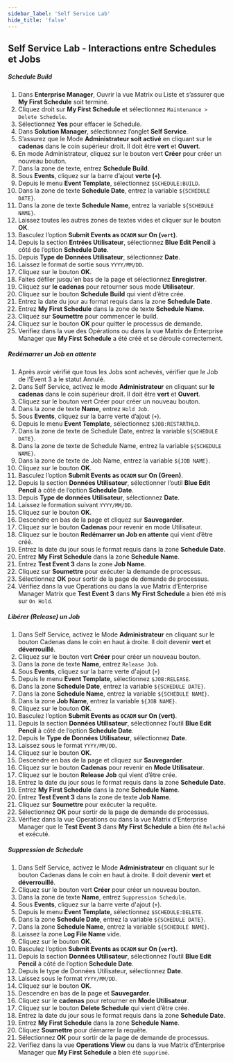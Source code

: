 ```yaml
---
sidebar_label: 'Self Service Lab'
hide_title: 'false'
---
```


## Self Service Lab - Interactions entre Schedules et Jobs

##### Schedule Build 

1.	Dans **Enterprise Manager**, Ouvrir la vue Matrix ou Liste et s’assurer que **My First Schedule** soit terminé. 
2.	Cliquez droit sur **My First Schedule** et sélectionnez ```Maintenance > Delete Schedule```.
3.	Sélectionnez **Yes** pour effacer le Schedule.
4.	Dans **Solution Manager**, sélectionnez l’onglet **Self Service**.
5.	S’assurez que le Mode **Administrateur soit activé** en cliquant sur le **cadenas** dans le coin supérieur droit. Il doit être **vert** et **Ouvert**.
6.	En mode Administrateur, cliquez sur le bouton vert **Créer** pour créer un nouveau bouton.
7.	Dans la zone de texte, entrez **Schedule Build**.
8.	Sous **Events**, cliquez sur la barre d’ajout **verte (```+```)**.
9.	Depuis le menu **Event Template**, sélectionnez ```$SCHEDULE:BUILD```.
10.	Dans la zone de texte **Schedule Date**, entrez la variable ```${SCHEDULE DATE}```.
11.	Dans la zone de texte **Schedule Name**, entrez la variable ```${SCHEDULE NAME}```.
12.	Laissez toutes les autres zones de textes vides et cliquer sur le bouton **OK**.
13.	Basculez l’option **Submit Events as ```OCADM``` sur On (```vert```)**.
14.	Depuis la section **Entrées Utilisateur**, sélectionnez **Blue Edit Pencil** à côté de l’option **Schedule Date**.
15.	Depuis **Type de Données Utilisateur**, sélectionnez **Date**.
16.	Laissez le format de sortie sous ```YYYY/MM/DD```.
17.	Cliquez sur le bouton **OK**.
18.	Faites défiler jusqu'en bas de la page et sélectionnez **Enregistrer**. 
19.	Cliquez sur **le cadenas** pour retourner sous mode **Utilisateur**.
20.	Cliquez sur le bouton **Schedule Build** qui vient d’être crée.
21.	Entrez la date du jour au format requis dans la zone **Schedule Date**.
22.	Entrez **My First Schedule** dans la zone de texte **Schedule Name**.
23.	Cliquez sur **Soumettre** pour commencer le build.
24.	Cliquez sur le bouton **OK** pour quitter le processus de demande. 
25.	Verifiez dans la vue des Opérations ou dans la vue Matrix de Enterprise Manager que **My First Schedule** a été créé et se déroule correctement.


##### Redémarrer un Job en attente

1.	Après avoir vérifié que tous les Jobs sont achevés, vérifier que le Job de l’Event 3 a le statut Annulé.
2.	Dans Self Service, activez le mode **Administrateur** en cliquant sur **le cadenas** dans le coin supérieur droit. Il doit être **vert** et **Ouvert**.
3.	Cliquez sur le bouton vert Créer pour créer un nouveau bouton.
4.	Dans la zone de texte **Name**, entrez ```Hold Job```.
5.	Sous **Events**, cliquez sur la barre verte d’ajout (```+```).
6.	Depuis le menu **Event Template**, sélectionnez ```$JOB:RESTARTHLD```.
7.	Dans la zone de texte de Schedule Date, entrez la variable ```${SCHEDULE DATE}```.
8.	Dans la zone de texte de Schedule Name, entrez la variable ```${SCHEDULE NAME}```.
9.	Dans la zone de texte de Job Name, entrez la variable ```${JOB NAME}```.
10.	Cliquez sur le bouton **OK**.
11.	Basculez l’option **Submit Events as ```OCADM``` sur On (Green)**.
12.	Depuis la section **Données Utilisateur**, sélectionner l’outil **Blue Edit Pencil** à côté de l’option **Schedule Date**.
13.	Depuis **Type de données Utilisateur**, sélectionnez **Date**.
14.	Laissez le formation suivant ```YYYY/MM/DD```.
15.	Cliquez sur le bouton **OK**.
16.	Descendre en bas de la page et cliquez sur **Sauvegarder**.
17.	Cliquez sur le bouton **Cadenas** pour revenir en mode Utilisateur.
18.	Cliquez sur le bouton **Redémarrer un Job en attente** qui vient d’être créé.
19.	Entrez la date du jour sous le format requis dans la zone **Schedule Date**.
20.	Entrez **My First Schedule** dans la zone **Schedule Name**.
21.	Entrez **Test Event 3** dans la zone **Job Name**.
22.	Cliquez sur **Soumettre** pour exécuter la demande de processus.
23.	Sélectionnez **OK** pour sortir de la page de demande de processus.
24.	Vérifiez dans la vue Operations ou dans la vue Matrix d’Enterprise Manager Matrix que **Test Event 3** dans **My First Schedule** a bien été mis sur ```On Hold```.


##### Libérer (Release) un Job 

1.	Dans Self Service, activez le Mode **Administrateur** en cliquant sur le bouton Cadenas dans le coin en haut à droite. Il doit devenir **vert** et **déverrouillé**.
2.	Cliquez sur le bouton vert **Créer** pour créer un nouveau bouton.
3.	Dans la zone de texte **Name**, entrez ```Release Job```.
4.	Sous **Events**, cliquez sur la barre verte d'ajout (```+```)
5.	Depuis le menu **Event Template**, sélectionnez ```$JOB:RELEASE```.
6.	Dans la zone **Schedule Date**, entrez la variable ```${SCHEDULE DATE}```.
7.	Dans la zone **Schedule Name**, entrez la variable ```${SCHEDULE NAME}```.
8.	Dans la zone **Job Name**, entrez la variable ```${JOB NAME}```.
9.	Cliquez sur le bouton **OK**.
10.	Basculez l’option **Submit Events as ```OCADM``` sur On (vert)**.
11.	Depuis la section **Données Utilisateur**, sélectionnez l’outil **Blue Edit Pencil** à côté de l’option **Schedule Date**.
12.	Depuis le **Type de Données Utilisateur**, sélectionnez **Date**.
13.	Laissez sous le format ```YYYY/MM/DD```.
14.	Cliquez sur le bouton **OK**.
15.	Descendre en bas de la page et cliquez sur **Sauvegarder**.
16.	Cliquez sur le bouton **Cadenas** pour revenir en **Mode Utilisateur**.
17.	Cliquez sur le bouton **Release Job** qui vient d’être crée.
18.	Entrez la date du jour sous le format requis dans la zone **Schedule Date**.
19.	Entrez **My First Schedule** dans la zone **Schedule Name**.
20.	Entrez **Test Event 3** dans la zone de texte **Job Name**.
21.	Cliquez sur **Soumettre** pour exécuter la requête.
22.	Sélectionnez **OK** pour sortir de la page de demande de processus.
23.	Vérifiez dans la vue Operations ou dans la vue Matrix d’Enterprise Manager que le **Test Event 3** dans **My First Schedule** a bien été ```Relaché``` et exécuté.


##### Suppression de Schedule

1.	Dans Self Service, activez le Mode **Administrateur** en cliquant sur le bouton Cadenas dans le coin en haut à droite. Il doit devenir **vert** et **déverrouillé**.
2.	Cliquez sur le bouton vert **Créer** pour créer un nouveau bouton.
3.	Dans la zone de texte **Name**, entrez ```Suppression Schedule```.
4.	Sous **Events**, cliquez sur la barre verte d'ajout (```+```).
5.	Depuis le menu **Event Template**, sélectionnez ```$SCHEDULE:DELETE```.
6.	Dans la zone **Schedule Date**, entrez la variable ```${SCHEDULE DATE}```.
7.	Dans la zone **Schedule Name**, entrez la variable ```${SCHEDULE NAME}```.
8.	Laissez la zone **Log File Name** vide.
9.	Cliquez sur le bouton **OK**.
10.	Basculez l’option **Submit Events as ```OCADM``` sur On (```vert```)**.
11.	Depuis la section **Données Utilisateur**, sélectionnez l’outil **Blue Edit Pencil** à côté de l’option **Schedule Date**.
12.	Depuis le type de Données Utilisateur, sélectionnez **Date**.
13.	Laissez sous le format ```YYYY/MM/DD```.
14.	Cliquez sur le bouton **OK**.
15.	Descendre en bas de la page et **Sauvegarder**.
16.	Cliquez sur le **cadenas** pour retourner en **Mode Utilisateur**.
17.	Cliquez sur le bouton **Delete Schedule** qui vient d’être crée.
18.	Entrez la date du jour sous le format requis dans la zone **Schedule Date**.
19.	Entrez **My First Schedule** dans la zone **Schedule Name**.
20.	Cliquez **Soumettre** pour démarrer la requête.
21.	Sélectionnez **OK** pour sortir de la page de demande de processus.
22.	Verifiez dans la vue **Operations View** ou dans la vue Matrix d’Enterprise Manager que **My First Schedule** a bien été ```supprimé```.
